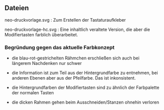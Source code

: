 ## Dateien

neo-druckvorlage.svg
:  Zum Erstellen der Tastaturaufkleber

neo-druckvorlage-hc.svg
:  Eine inhaltlich veraltete Version, die aber die Modifiertasten
   farblich überarbeitet.


### Begründung gegen das aktuelle Farbkonzept

- die blau-rot-gestrichelten Rähmchen erschließen sich auch bei 
  längerem Nachdenken nur schwer

- die Information ist zum Teil aus der Hintergrundfarbe zu entnehmen,
  bei anderen Ebenen aber aus der Pfeilfarbe.  Das ist inkonsistent.

- die Hintergrundfarben der Modifiertasten sind zu ähnlich der 
  Farbpalette der normalen Tasten

- die dicken Rahmen gehen beim Ausschneiden/Stanzen ohnehin verloren
